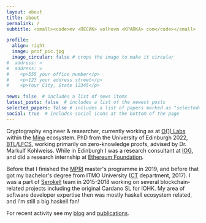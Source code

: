 ```yaml
---
layout: about
title: about
permalink: /
subtitle: <small><code>mv <ПЕСИК> volhovm <КРАПКА> com</code></small>

profile:
  align: right
  image: prof_pic.jpg
  image_circular: false # crops the image to make it circular
#  address: >
#  address: >
#    <p>555 your office number</p>
#    <p>123 your address street</p>
#    <p>Your City, State 12345</p>

news: false  # includes a list of news items
latest_posts: false  # includes a list of the newest posts
selected_papers: false # includes a list of papers marked as "selected={true}"
social: true  # includes social icons at the bottom of the page
---
```


Cryptography engineer & researcher, currently working as at [O(1) Labs](https://o1labs.org/) within the [Mina](https://minaprotocol.com/) ecosystem. PhD from the University of Edinburgh 2022, [BTL](https://www.ed.ac.uk/informatics/blockchain)/[LFCS](https://www.ed.ac.uk/studying/postgraduate/degrees/index.php?r=site/view&id=493), working primarily on zero-knowledge proofs, advised by Dr. Markulf Kohlweiss. While in Edinburgh I was a research consultant at [IOG](https://iohk.io/), and did a research internship at [Ethereum Foundation](https://ethereum.foundation/).

Before that I finished the [MPRI](https://wikimpri.dptinfo.ens-cachan.fr/doku.php) master's programme in 2019, and before that got my bachelor's degree from ITMO University ([CT](https://ditp.ifmo.ru/en/) department, 2017). I was  a part of [Serokell](https://serokell.io/) team in 2015-2018 working on several blockchain-related projects including the original Cardano SL for IOHK. My area of software developer expertise then was mostly haskell ecosystem related, and I'm still a big haskell fan!

For recent activity see my [blog](/blog) and [publications](/publications).
